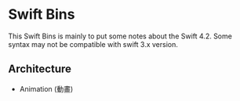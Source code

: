 # Swift Bins
This Swift Bins is mainly to put some notes about the Swift 4.2.
Some syntax may not be compatible with swift 3.x version.

## Architecture
- Animation (動畫)

